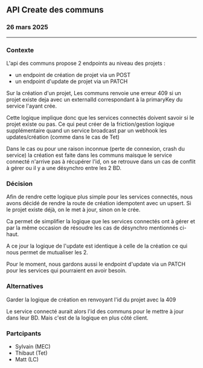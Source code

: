 ## API Create des communs

### 26 mars 2025

---

### Contexte

L'api des communs propose 2 endpoints au niveau des projets :

- un endpoint de création de projet via un POST
- un endpoint d'update de projet via un PATCH

Sur la création d'un projet, Les communs renvoie une erreur 409 si un projet existe deja avec un externalId correspondant à la primaryKey du service l'ayant crée.

Cette logique implique donc que les services connectés doivent savoir si le projet existe ou pas. Ce qui peut créer de la friction/gestion logique supplémentaire quand un service broadcast par un webhook les updates/création (comme dans le cas de Tet)

Dans le cas ou pour une raison inconnue (perte de connexion, crash du service) la création est faite dans les communs maisque le service connecté n'arrive pas à récupérer l'id, on se retrouve dans un cas de conflit à gérer ou il y a une désynchro entre les 2 BD.

### Décision

Afin de rendre cette logique plus simple pour les services connectés, nous avons décidé de rendre la route de création idempotent avec un upsert.
Si le projet existe déjà, on le met à jour, sinon on le crée.

Ca permet de simplifier la logique que les services connectés ont à gérer et par la même occasion de résoudre les cas de désynchro mentionnés ci-haut.

A ce jour la logique de l'update est identique à celle de la création ce qui nous permet de mutualiser les 2.

Pour le moment, nous gardons aussi le endpoint d'update via un PATCH pour les services qui pourraient en avoir besoin.

### Alternatives

Garder la logique de création en renvoyant l'id du projet avec la 409

Le service connecté aurait alors l'id des communs pour le mettre à jour dans leur BD. Mais c'est de la logique en plus côté client.

### Partcipants

- Sylvain (MEC)
- Thibaut (Tet)
- Matt (LC)

